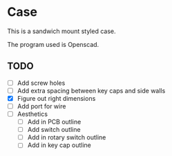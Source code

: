 # Case

This is a sandwich mount styled case.

The program used is Openscad.

## TODO
- [ ] Add screw holes
- [ ] Add extra spacing between key caps and side walls
- [x] Figure out right dimensions
- [ ] Add port for wire
- [ ] Aesthetics
	- [ ] Add in PCB outline
	- [ ] Add switch outline
	- [ ] Add in rotary switch outline
	- [ ] Add in key cap outline
